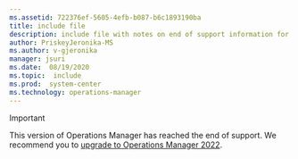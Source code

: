 ```yaml
---
ms.assetid: 722376ef-5605-4efb-b087-b6c1893190ba
title: include file
description: include file with notes on end of support information for 1801 and 1807, notes for use in all articles under 1801 and 1807 monikers
author: PriskeyJeronika-MS
ms.author: v-gjeronika
manager: jsuri
ms.date:  08/19/2020
ms.topic:  include
ms.prod:  system-center
ms.technology: operations-manager
---
```

> [!IMPORTANT]
>
> This version of Operations Manager has reached the end of support. We recommend you to [upgrade to Operations Manager 2022](/system-center/scom/deploy-upgrade-overview).

